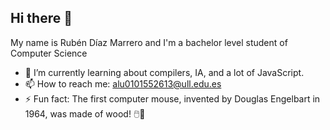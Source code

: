 ## Hi there 👋

My name is Rubén Díaz Marrero and I'm a bachelor level student of Computer Science
- 🌱 I’m currently learning about compilers, IA, and a lot of JavaScript.
- 📫 How to reach me: alu0101552613@ull.edu.es
- ⚡ Fun fact: The first computer mouse, invented by Douglas Engelbart in 1964, was made of wood! 🖱️🌲
  
